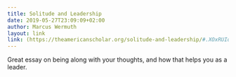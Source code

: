 ```yaml
---
title: Solitude and Leadership
date: 2019-05-27T23:09:09+02:00
author: Marcus Wermuth
layout: link
link: (https://theamericanscholar.org/solitude-and-leadership/#.XOxRUIqxW-o)
---
```

Great essay on being along with your thoughts, and how that helps you as a leader.


